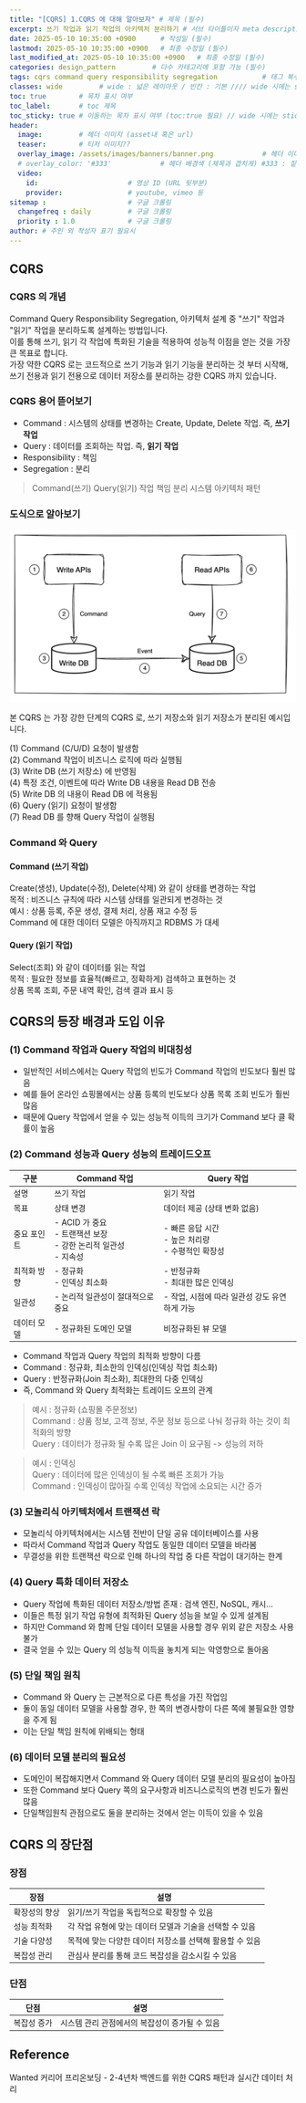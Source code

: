 ```yaml
---
title: "[CQRS] 1.CQRS 에 대해 알아보자" # 제목 (필수)
excerpt: 쓰기 작업과 읽기 작업의 아키텍처 분리하기 # 서브 타이틀이자 meta description (필수)
date: 2025-05-10 10:35:00 +0900      # 작성일 (필수)
lastmod: 2025-05-10 10:35:00 +0900   # 최종 수정일 (필수)
last_modified_at: 2025-05-10 10:35:00 +0900   # 최종 수정일 (필수)
categories: design_pattern         # 다수 카테고리에 포함 가능 (필수)
tags: cqrs command query responsibility segregation           # 태그 복수개 가능 (필수)
classes: wide         # wide : 넓은 레이아웃 / 빈칸 : 기본 //// wide 시에는 sticky toc 불가
toc: true        # 목차 표시 여부
toc_label:       # toc 제목
toc_sticky: true # 이동하는 목차 표시 여부 (toc:true 필요) // wide 시에는 sticky toc 불가
header: 
  image:         # 헤더 이미지 (asset내 혹은 url)
  teaser:        # 티저 이미지??
  overlay_image: /assets/images/banners/banner.png            # 헤더 이미지 (제목과 겹치게)
  # overlay_color: '#333'            # 헤더 배경색 (제목과 겹치게) #333 : 짙은 회색 (필수)
  video:
    id:                      # 영상 ID (URL 뒷부분)
    provider:                # youtube, vimeo 등
sitemap :                    # 구글 크롤링
  changefreq : daily         # 구글 크롤링
  priority : 1.0             # 구글 크롤링
author: # 주인 외 작성자 표기 필요시
---
```

<!--postNo: 20250510_001-->

## CQRS  

### CQRS 의 개념  

Command Query Responsibility Segregation, 아키텍처 설계 중 "쓰기" 작업과 "읽기" 작업을 분리하도록 설계하는 방법입니다.  
이를 통해 쓰기, 읽기 각 작업에 특화된 기술을 적용하여 성능적 이점을 얻는 것을 가장 큰 목표로 합니다.  
가장 약한 CQRS 로는 코드적으로 쓰기 기능과 읽기 기능을 분리하는 것 부터 시작해,  
쓰기 전용과 읽기 전용으로 데이터 저장소를 분리하는 강한 CQRS 까지 있습니다.  

### CQRS 용어 뜯어보기  

- Command : 시스템의 상태를 변경하는 Create, Update, Delete 작업. 즉, **쓰기 작업**  
- Query : 데이터를 조회하는 작업. 즉, **읽기 작업**  
- Responsibility : 책임  
- Segregation : 분리  

> Command(쓰기) Query(읽기) 작업 책임 분리 시스템 아키텍처 패턴  

### 도식으로 알아보기  

![](/assets/images/20250510_001_001.png)

본 CQRS 는 가장 강한 단계의 CQRS 로, 쓰기 저장소와 읽기 저장소가 분리된 예시입니다.  

(1) Command (C/U/D) 요청이 발생함  
(2) Command 작업이 비즈니스 로직에 따라 실행됨  
(3) Write DB (쓰기 저장소) 에 반영됨  
(4) 특정 조건, 이벤트에 따라 Write DB 내용을 Read DB 전송  
(5) Write DB 의 내용이 Read DB 에 적용됨  
(6) Query (읽기) 요청이 발생함  
(7) Read DB 를 향해 Query 작업이 실행됨  


### Command 와 Query  

#### Command (쓰기 작업)  

Create(생성), Update(수정), Delete(삭제) 와 같이 상태를 변경하는 작업  
목적 : 비즈니스 규칙에 따라 시스템 상태를 일관되게 변경하는 것  
예시 : 상품 등록, 주문 생성, 결제 처리, 상품 재고 수정 등  
Command 에 대한 데이터 모델은 아직까지고 RDBMS 가 대세  

#### Query (읽기 작업)  

Select(조회) 와 같이 데이터를 읽는 작업  
목적 : 필요한 정보를 효율적(빠르고, 정확하게) 검색하고 표현하는 것  
상품 목록 조회, 주문 내역 확인, 검색 결과 표시 등  


## CQRS의 등장 배경과 도입 이유  

### (1) Command 작업과 Query 작업의 비대칭성  

- 일반적인 서비스에서는 Query 작업의 빈도가 Command 작업의 빈도보다 훨씬 많음  
- 예를 들어 온라인 쇼핑몰에서는 상품 등록의 빈도보다 상품 목록 조회 빈도가 훨씬 많음  
- 때문에 Query 작업에서 얻을 수 있는 성능적 이득의 크기가 Command 보다 클 확률이 높음  


### (2) Command 성능과 Query 성능의 트레이드오프    

|구분|Command 작업|Query 작업|
|---|---|---|
|설명|쓰기 작업|읽기 작업|
|목표|상태 변경|데이터 제공 (상태 변화 없음)|
|중요 포인트|- ACID 가 중요<br>- 트랜잭션 보장<br>- 강한 논리적 일관성<br>- 지속성|- 빠른 응답 시간<br>- 높은 처리량<br>- 수평적인 확장성|
|최적화 방향|- 정규화<br>- 인덱싱 최소화|- 반정규화<br>- 최대한 많은 인덱싱|
|일관성|- 논리적 일관성이 절대적으로 중요|- 작업, 시점에 따라 일관성 강도 유연하게 가능|
|데이터 모델|- 정규화된 도메인 모델|비정규화된 뷰 모델|

- Command 작업과 Query 작업의 최적화 방향이 다름  
- Command : 정규화, 최소한의 인덱싱(인덱싱 작업 최소화)  
- Query : 반정규화(Join 최소화), 최대한의 다중 인덱싱  
- 즉, Command 와 Query 최적화는 트레이드 오프의 관계  


> 예시 : 정규화 (쇼핑몰 주문정보)  
> Command : 상품 정보, 고객 정보, 주문 정보 등으로 나눠 정규화 하는 것이 최적화의 방향    
> Query : 데이터가 정규화 될 수록 많은 Join 이 요구됨 -> 성능의 저하  

> 예시 : 인덱싱  
> Query : 데이터에 많은 인덱싱이 될 수록 빠른 조회가 가능  
> Command : 인덱싱이 많아질 수록 인덱싱 작업에 소요되는 시간 증가  

### (3) 모놀리식 아키텍처에서 트랜잭션 락  

- 모놀리식 아키텍처에서는 시스템 전반이 단일 공유 데이터베이스를 사용  
- 따라서 Command 작업과 Query 작업도 동일한 데이터 모델을 바라봄  
- 무결성을 위한 트랜잭션 락으로 인해 하나의 작업 중 다른 작업이 대기하는 한계  

### (4) Query 특화 데이터 저장소  

- Query 작업에 특화된 데이터 저장소/방법 존재 : 검색 엔진, NoSQL, 캐시...  
- 이들은 특정 읽기 작업 유형에 최적화된 Query 성능을 보일 수 있게 설계됨  
- 하지만 Command 와 함께 단일 데이터 모델을 사용할 경우 위외 같은 저장소 사용 불가  
- 결국 얻을 수 있는 Query 의 성능적 이득을 놓치게 되는 악영향으로 돌아옴  

### (5) 단일 책임 원칙  

- Command 와 Query 는 근본적으로 다른 특성을 가진 작업임  
- 둘이 동일 데이터 모델을 사용할 경우, 한 쪽의 변경사항이 다른 쪽에 불필요한 영향을 주게 됨  
- 이는 단일 책임 원칙에 위배되는 형태   

### (6) 데이터 모델 분리의 필요성  

- 도메인이 복잡해지면서 Command 와 Query 데이터 모델 분리의 필요성이 높아짐  
- 또한 Command 보다 Query 쪽의 요구사항과 비즈니스로직의 변경 빈도가 훨씬 많음  
- 단일책임원칙 관점으로도 둘을 분리하는 것에서 얻는 이득이 있을 수 있음  

## CQRS 의 장단점  

### 장점  

|장점|설명|
|---|---|
|확장성의 향상|읽기/쓰기 작업을 독립적으로 확장할 수 있음|
|성능 최적화|각 작업 유형에 맞는 데이터 모델과 기술을 선택할 수 있음|
|기술 다양성|목적에 맞는 다양한 데이터 저장소를 선택해 활용할 수 있음|
|복잡성 관리|관심사 분리를 통해 코드 복잡성을 감소시킬 수 있음|

### 단점  

|단점|설명|
|---|---|
|복잡성 증가|시스템 관리 관점에서의 복잡성이 증가될 수 있음|


## Reference  

Wanted 커리어 프리온보딩 - 2-4년차 백엔드를 위한 CQRS 패턴과 실시간 데이터 처리  








